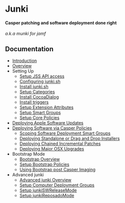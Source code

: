 Junki 
=====
#### Casper patching and software deployment done right
*a.k.a munki for jamf*


Documentation
-------------

* [Introduction](introduction.md)
* [Overview](overview.md)
* Setting Up
	* [Setup JSS API access](setup_jss_api_access.md)
	* [Configuring junki.sh](configuring_junki.sh.md)
	* [Install junki.sh](install_junki.sh.md)
	* [Setup Categories](setup_categories.md)
	* [Install CocoaDialog](install_cocoadialog.md)
	* [Install triggers](install_triggers.md)
	* [Setup Extension Attributes](setup_extension_attributes.md)
	* [Setup Smart Groups](setup_smart_groups.md)
	* [Setup Core Policies](setup_core_policies.md)
* [Deploying Apple Software Updates](deploying_apple_software_updates.md)
* [Deploying Software via Casper Policies](deploying_software_via_policy.md)
	* [Scoping Software Deployment Smart Groups](scoping_software_deployment_smart_groups.md)
	* [Deploying Standalone or Drag and Drop Installers](deploying_standalone_Installers.md)
	* [Deploying Chained Incremental Patches](deploying_chained_incremental_patches.md)
	* [Deploying Major OSX Upgrades](deploying_major_osx_upgrades.md)
* Bootstrap Mode
	* [Bootstrap Overview](bootstrap_overview.md)
	* [Setup Bootstrap Policies](setup_bootstrap_policies.md)
	* [Using Bootstrap post Casper Imaging](using_bootstrap_post_casper_imaging.md) 
* Advanced junki
	* [Advanced junki Overview](advanced_junki_overview.md) 
	* [Setup Computer Deployment Groups](setup_computer_deployment_groups.md)
	* [Setup junkiSWReleaseMode](setup_junkiswreleasemode.md)
	* [Setup junkiReposadoMode](setup_junkireposadomode.md)
	

